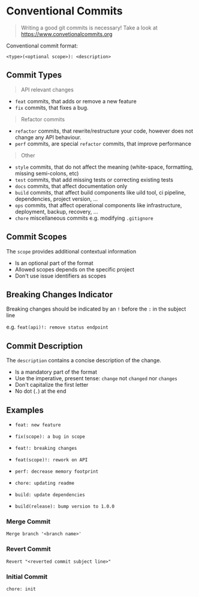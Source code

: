 # Conventional Commits

> Writing a good git commits is necessary! Take a look at <https://www.convetionalcommits.org>

Conventional commit format:

```
<type>(<optional scope>): <description>
```

## Commit Types

> API relevant changes

- `feat` commits, that adds or remove a new feature
- `fix` commits, that fixes a bug.

> Refactor commits

- `refactor` commits, that rewrite/restructure your code, however does not change any API behaviour.
- `perf` commits, are special `refactor` commits, that improve performance

> Other

- `style` commits, that do not affect the meaning (white-space, formatting, missing semi-colons, etc)
- `test` commits, that add missing tests or correcting existing tests
- `docs` commits, that affect documentation only
- `build` commits, that affect build components like uild tool, ci pipeline, dependencies, project version, ...
- `ops` commits, that affect operational components like infrastructure, deployment, backup, recovery, ...
- `chore` miscellaneous commits e.g. modifying `.gitignore`

## Commit Scopes

The `scope` provides additional contextual information

- Is an optional part of the format
- Allowed scopes depends on the specific project
- Don't use issue identifiers as scopes

## Breaking Changes Indicator

Breaking changes should be indicated by an `!` before the `:` in the subject line

e.g. `feat(api)!: remove status endpoint`

## Commit Description

The `description` contains a concise description of the change.

- Is a mandatory part of the format
- Use the imperative, present tense: `change` not `changed` nor `changes`
- Don't capitalize the first letter
- No dot (`.`) at the end

## Examples

- `feat: new feature`

- `fix(scope): a bug in scope`

- `feat!: breaking changes`

- `feat(scope)!: rework on API`

- `perf: decrease memory footprint`

- `chore: updating readme`

- `build: update dependencies`

- `build(release): bump version to 1.0.0`

### Merge Commit

```
Merge branch '<branch name>'
```

### Revert Commit

```
Revert "<reverted commit subject line>"
```

### Initial Commit

```
chore: init
```

